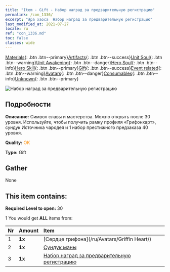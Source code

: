```yaml
---
title: "Item - Gift - Набор наград за предварительную регистрацию"
permalink: /con_1336/
excerpt: "Эра хаоса  Набор наград за предварительную регистрацию"
last_modified_at: 2021-07-27
locale: ru
ref: "con_1336.md"
toc: false
classes: wide
---
```

 [Materials](/ItemsRU/){: .btn .btn--primary}[Artifacts](/ItemsRU/Artifacts/){: .btn .btn--success}[Unit Soul](/ItemsRU/UnitSoul/){: .btn .btn--warning}[Unit Awakening](/ItemsRU/UnitAwakening/){: .btn .btn--danger}[Hero Soul](/ItemsRU/HeroSoul/){: .btn .btn--info}[Hero Skill](/ItemsRU/HeroSkill/){: .btn .btn--primary}[Gift](/ItemsRU/Gift/){: .btn .btn--success}[Event related](/ItemsRU/Events/){: .btn .btn--warning}[Avatars](/ItemsRU/Avatars/){: .btn .btn--danger}[Consumables](/ItemsRU/Consumables/){: .btn .btn--info}[Unknown](/ItemsRU/Unknown/){: .btn .btn--primary}

 ![Набор наград за предварительную регистрацию](/images/t/i_906011.png)

## Подробности
 **Описание:** Символ славы и мастерства. Можно открыть после 30 уровня. Используйте, чтобы получить рамку профиля «Грифонхарт», сундук Источника чародея и 1 набор престижного предзаказа 40 уровня.

 **Quality:** <span style="color: #FF8C00">OK</span>

 **Type:** Gift

## Gather

  None

## This item contains:

 **Required Level to open:** 30

 1 You would get **ALL** items  from:

  | Nr | Amount |     Item    |
  |:---|:-------|:------------|
  | 1 |  **1x** | [Сердце грифона](/ru/Avatars/Griffin Heart/) |  | 
  | 2 |  **1x** | [Сундук маны](/ItemsRU/con_1335/) |  | 
  | 3 |  **1x** | [Набор наград за предварительную регистрацию](/ItemsRU/con_1337/) |  | 
